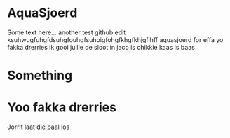 # AquaSjoerd
Some text here...
another test 
github edit
ksuhwugfuhgfdsuhgfouhgfsuhoigfohgfkhgfkhjgfihff aquasjoerd for effa
yo fakka drerries ik gooi jullie de sloot in
jaco is chikkie
kaas is baas
# Something

Yoo fakka drerries
=======
 Jorrit laat die paal los

